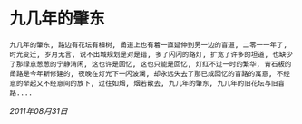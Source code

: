 <!-- kk-show true kk-show stop -->
<!-- kk-mtime 2011-08-31 kk-mtime stop -->
# 九几年的肇东

    九几年的肇东, 路边有花坛有植树, 甬道上也有着一直延伸到另一边的盲道, 二零一一年了, 时光变迁, 岁月无言, 说不出城规划是对是错, 多了闪闪的路灯, 扩宽了许多的坦道, 也缺少了那绿意葱葱的宁静清闲, 这也许是回忆, 这也只能是回忆, 灯红不过一时的繁华, 青石板的甬路是今年新修建的, 夜晚在灯光下一闪波澜, 却永远失去了那已成回忆的盲路的寓意, 不经意的举起又不经意间的放下, 过往如烟, 烟若散去, 九几年的肇东, 九几年的旧花坛与旧盲路....

_2011年08月31日_